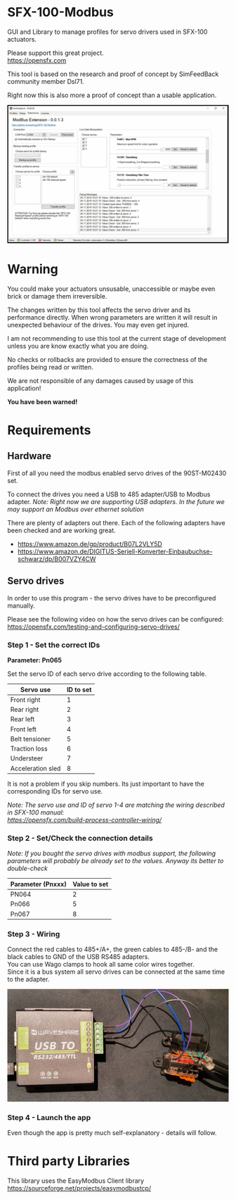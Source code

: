 # SFX-100-Modbus
GUI and Library to manage profiles for servo drivers used in SFX-100 actuators.

Please support this great project.  
https://opensfx.com

This tool is based on the research and proof of concept by SimFeedBack community member Dsl71.

Right now this is also more a proof of concept than a usable application.

![Prototype wiring](doc/img/sfb-extension.jpg?raw=true|width=100px)

# Warning
You could make your actuators unsusable, unaccessible or maybe even brick or damage them irreversible.

The changes written by this tool affects the servo driver and its performance directly.
When wrong parameters are written it will result in unexpected behaviour of the drives. You may even get injured. 

I am not recommending to use this tool at the current stage of development unless you are know exactly what you are doing.

No checks or rollbacks are provided to ensure the correctness of the profiles being read or written.

We are not responsible of any damages caused by usage of this application!

**You have been warned!**

# Requirements

## Hardware
First of all you need the modbus enabled servo drives of the 90ST-M02430 set.

To connect the drives you need a USB to 485 adapter/USB to Modbus adapter.
*Note: Right now we are supporting USB adapters. In the future we may support an Modbus over ethernet solution*
  
There are plenty of adapters out there. Each of the following adapters have been checked and are working great.

* https://www.amazon.de/gp/product/B07L2VLY5D
* https://www.amazon.de/DIGITUS-Seriell-Konverter-Einbaubuchse-schwarz/dp/B007VZY4CW

## Servo drives
In order to use this program - the servo drives have to be preconfigured manually.  

Please see the following video on how the servo drives can be configured:  
https://opensfx.com/testing-and-configuring-servo-drives/

### Step 1 - Set the correct IDs

**Parameter: Pn065**  

Set the servo ID of each servo drive according to the following table.

Servo use           | ID to set
--------------------| -------------
Front right         | 1
Rear right          | 2
Rear left           | 3
Front left          | 4
Belt tensioner      | 5
Traction loss       | 6
Understeer          | 7
Acceleration sled   | 8

It is not a problem if you skip numbers. Its just important to have the corresponding IDs for servo use.

*Note: The servo use and ID of servo 1-4 are matching the wiring described in SFX-100 manual:  
https://opensfx.com/build-process-controller-wiring/*

### Step 2 - Set/Check the connection details

*Note: If you bought the servo drives with modbus support, the following parameters will probably be already set to the values. Anyway its better to double-check*

Parameter (Pnxxx)   | Value to set
--------------------| -------------
PN064               | 2
Pn066               | 5
Pn067               | 8

### Step 3 - Wiring
Connect the red cables to 485+/A+, the green cables to 485-/B- and the black cables to GND of the USB RS485 adapters.  
You can use Wago clamps to hook all same color wires together.  
Since it is a bus system all servo drives can be connected at the same time to the adapter.

![Prototype wiring](doc/img/prototype-wiring.jpg?raw=true|width=200)

### Step 4 - Launch the app
Even though the app is pretty much self-explanatory - details will follow.

# Third party Libraries
This library uses the EasyModbus Client library  
https://sourceforge.net/projects/easymodbustcp/
